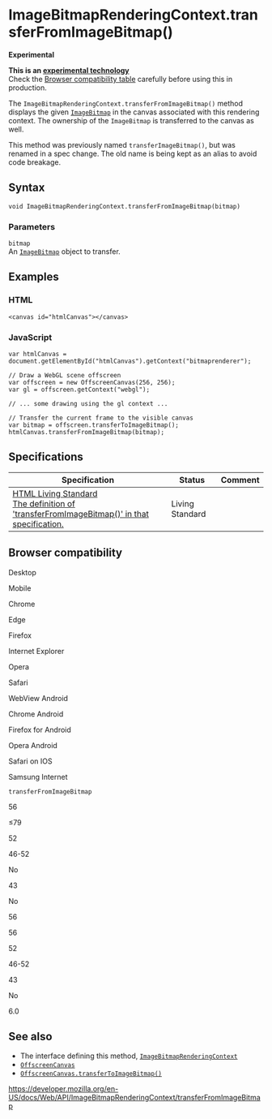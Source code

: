 # ImageBitmapRenderingContext.transferFromImageBitmap()

**Experimental**

**This is an [experimental technology](https://developer.mozilla.org/en-US/docs/MDN/Guidelines/Conventions_definitions#experimental)**  
Check the [Browser compatibility table](#browser_compatibility) carefully before using this in production.

The `ImageBitmapRenderingContext.transferFromImageBitmap()` method displays the given [`ImageBitmap`](../imagebitmap) in the canvas associated with this rendering context. The ownership of the `ImageBitmap` is transferred to the canvas as well.

This method was previously named `transferImageBitmap()`, but was renamed in a spec change. The old name is being kept as an alias to avoid code breakage.

## Syntax

    void ImageBitmapRenderingContext.transferFromImageBitmap(bitmap)

### Parameters

`bitmap`  
An [`ImageBitmap`](../imagebitmap) object to transfer.

## Examples

### HTML

    <canvas id="htmlCanvas"></canvas>

### JavaScript

    var htmlCanvas = document.getElementById("htmlCanvas").getContext("bitmaprenderer");

    // Draw a WebGL scene offscreen
    var offscreen = new OffscreenCanvas(256, 256);
    var gl = offscreen.getContext("webgl");

    // ... some drawing using the gl context ...

    // Transfer the current frame to the visible canvas
    var bitmap = offscreen.transferToImageBitmap();
    htmlCanvas.transferFromImageBitmap(bitmap);

## Specifications

<table><thead><tr class="header"><th>Specification</th><th>Status</th><th>Comment</th></tr></thead><tbody><tr class="odd"><td><a href="https://html.spec.whatwg.org/multipage/#dom-imagebitmaprenderingcontext-transferfromimagebitmap">HTML Living Standard<br />
<span class="small">The definition of 'transferFromImageBitmap()' in that specification.</span></a></td><td><span class="spec-living">Living Standard</span></td><td></td></tr></tbody></table>

## Browser compatibility

Desktop

Mobile

Chrome

Edge

Firefox

Internet Explorer

Opera

Safari

WebView Android

Chrome Android

Firefox for Android

Opera Android

Safari on IOS

Samsung Internet

`transferFromImageBitmap`

56

≤79

52

46-52

No

43

No

56

56

52

46-52

43

No

6.0

## See also

- The interface defining this method, [`ImageBitmapRenderingContext`](../imagebitmaprenderingcontext)
- [`OffscreenCanvas`](../offscreencanvas)
- [`OffscreenCanvas.transferToImageBitmap()`](../offscreencanvas/transfertoimagebitmap)

<a href="https://developer.mozilla.org/en-US/docs/Web/API/ImageBitmapRenderingContext/transferFromImageBitmap" class="_attribution-link">https://developer.mozilla.org/en-US/docs/Web/API/ImageBitmapRenderingContext/transferFromImageBitmap</a>

